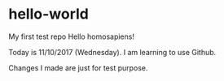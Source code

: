 # hello-world
My first test repo
Hello homosapiens! 

Today is 11/10/2017 (Wednesday).
I am learning to use Github.

Changes I made are just for test purpose.

